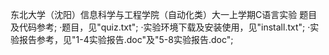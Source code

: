 东北大学（沈阳）信息科学与工程学院（自动化类）大一上学期C语言实验 题目及代码参考;
·题目，见"quiz.txt";
·实验环境下载及安装使用，见"install.txt";
·实验报告参考，见"1-4实验报告.doc"及"5-8实验报告.doc";
